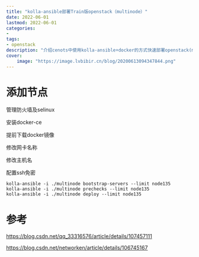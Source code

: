 ```yaml
---
title: "kolla-ansible部署Train版openstack（multinode）" 
date: 2022-06-01
lastmod: 2022-06-01
categories: 
- 
tags: 
- openstack
description: "介绍cenots中使用kolla-ansible+docker的方式快速部署openstack(multinode)集群式" 
cover:
    image: "https://image.lvbibir.cn/blog/20200613094347844.png" 
---
```

# 添加节点

管理防火墙及selinux

安装docker-ce

提前下载docker镜像

修改网卡名称

修改主机名

配置ssh免密

```
kolla-ansible -i ./multinode bootstrap-servers --limit node135
kolla-ansible -i ./multinode prechecks --limit node135
kolla-ansible -i ./multinode deploy --limit node135
```

# 参考

https://blog.csdn.net/qq_33316576/article/details/107457111

https://blog.csdn.net/networken/article/details/106745167